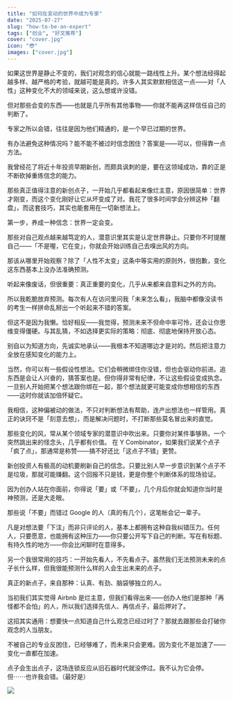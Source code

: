 ```yaml
---
title: "如何在变动的世界中成为专家"
date: "2025-07-27"
slug: "how-to-be-an-expert"
tags: ["创业", "好文推荐"]
cover: "cover.jpg"
icon: "😎"
images: ["cover.jpg"]
---
```

如果这世界是静止不变的，我们对观念的信心就能一路线性上升。某个想法经得起越多样、越严格的考验，就越可能是真的。许多人其实默默相信这一点——对「人性」这种变化不大的领域来说，这么想或许没错。



但对那些会变的东西——也就是几乎所有其他事物——你就不能再这样信任自己的判断了。



专家之所以会错，往往是因为他们精通的，是一个早已过期的世界。



有办法避免这种情况吗？能不能不被过时信念困住？答案是——可以，但得靠一点方法。



我曾经花了将近十年投资早期新创，而颇具讽刺的是，要在这领域成功，靠的正是不断砍掉重练信念的能力。



那些真正值得注意的新创点子，一开始几乎都看起来像烂主意，原因很简单：世界才刚变，而这个变化刚好让它从坏变成了对。我花了很多时间学会分辨这种「翻盘」，而这套技巧，其实也能套用在一切新想法上。



第一步，养成一种信念：世界一定会变。



那些对自己观点越来越笃定的人，潜意识里其实是认定世界静止。只要你不时提醒自己——「不是喔，它在变」，你就会开始训练自己去嗅出风的方向。



那该从哪里开始观察？除了「人性不太变」这条中等实用的原则外，很抱歉，变化这东西基本上没办法准确预测。



听起来像废话，但很重要：真正重要的变化，几乎从来都来自意料之外的方向。



所以我乾脆放弃预测。每次有人在访问里问我「未来怎么看」，我脑中都像没读书的考生一样拼命乱掰出一个听起来不错的答案。



但这不是因为我懒。恰好相反——我觉得，预测未来不但命中率可怜，还会让你思维变得僵硬。与其乱猜，不如选择更实际的策略：彻底、彻底地保持开放心态。



别自以为知道方向，先诚实地承认——我根本不知道哪边才是对的。然后把注意力全放在感知变化的能力上。



当然，你可以有一些假设性想法。它们会稍微绑住你没错，但也会驱动你前进。追东西是会让人兴奋的，猜答案也是。但你得非常有纪律，不让这些假设变成执念。
一旦别人开始把某个想法跟你绑在一起，那个想法就更可能变成你想相信的东西——这时你就该加倍怀疑它。



我相信，这种偏被动的做法，不只对判断想法有帮助，连产出想法也一样管用。真正的诀窍不是「刻意去想」，而是解决问题时，不打断那些莫名冒出来的直觉。



那些变化的风，常从某个领域专家的潜意识中吹出来。只要你对某件事够熟，一个突然跳出来的怪念头，几乎都有价值。
在 Y Combinator，如果我们说某个点子「疯了点」，那通常是称赞——搞不好还比「这点子不错」更赞。



新创投资人有极高的动机要刷新自己的信念。只要比别人早一步意识到某个点子不是垃圾，那就可能赚翻。这个回报不只是钱，更是你整个判断体系的现场验证。



因为创办人站在你面前，你得说「要」或「不要」，几个月后你就会知道你当时是神预测，还是大走眼。



那些说「不要」而错过 Google 的人（真的有几个），这笔帐会记一辈子。



凡是对想法要「下注」而非只评论的人，基本上都拥有这种自我纠错压力。任何人，只要愿意，也能拥有这种压力——你只要公开写下自己的判断。写在有标题、有持久性的地方——你会比闲聊时在意得多。



另一个我很常用的技巧：一开始先看人，不先看点子。虽然我们无法预测未来的点子长什么样，但我很能预测什么样的人会生出未来的点子。



真正的新点子，来自那种：认真、有劲、脑袋够独立的人。



当初我们其实觉得 Airbnb 是烂主意，但我们看得出来——创办人他们是那种「再怪都不会怕」的人，所以我们选择先信人、再信点子，最后押对了。



这招其实通用：想要快一点知道自己什么观念已经过时了？那就去跟那些会打破你观念的人当朋友。



不被自己的专业反困住，已经够难了，而未来只会更难。因为变化不是加速了——变化一直都在加速。



点子会生出点子，这场连锁反应从旧石器时代就没停过。我不认为它会停。
但⋯⋯也许我会错。（最好是）




![](https://prod-files-secure.s3.us-west-2.amazonaws.com/112d0858-5090-4d34-a606-b75eb8d65fd2/46476355-9cf3-4e99-9b7a-3531bc426380/1000202064.png?X-Amz-Algorithm=AWS4-HMAC-SHA256&X-Amz-Content-Sha256=UNSIGNED-PAYLOAD&X-Amz-Credential=ASIAZI2LB466TIACIYZK%2F20250807%2Fus-west-2%2Fs3%2Faws4_request&X-Amz-Date=20250807T123009Z&X-Amz-Expires=3600&X-Amz-Security-Token=IQoJb3JpZ2luX2VjEFUaCXVzLXdlc3QtMiJGMEQCIC9wVnqhsIPkiCroYqIHOpaq5PKeWAUWyj7ymA%2FK%2BnPWAiAgpVDWPiVquF8Ub70fl1dQchcLgvY6m7YHcYSZJZKQSSqIBAiN%2F%2F%2F%2F%2F%2F%2F%2F%2F%2F8BEAAaDDYzNzQyMzE4MzgwNSIMh4MVzsvKGkmEcdKAKtwDLgRgcKiQv0mZb2OTqeo%2Bt7M8wmU2hCPurua%2F9dOpkFLX3WaOPr2zRJYUgNVI%2FRat1N96rzreXHx9GLas4ZbamyJv8Ty%2Bf3mNNxmZIT%2FFbOZRjBkIAiwnGzEGM4fcCbp%2Bld33ZIyrMwA2ay6ssvzgwnFsQgAulsOapY6wErcT8L0GR9jbd8fGQWRL7dTmZgaQ%2Bsnrq3PWWeR%2BiPbT6X6hmL8V1THXnk%2BtsAMy5BArzM1YCWb0QL3finCaRLFi8lX7JiI%2Bi8%2Bx0%2BKdIlzxvCeDOIoHeKJ8CraWEDWx5MrqtPBXNjHDYXCB96WpSK1WtPdPe%2FB08cFfdVuvKTnrUOOqe9pqUaZqxzmdUNv5ynx0N4AWx4ADIeWghOeN%2BFBVO8FrqXR6W1grejcaBmdFaQssbNGzavCxQAJcTh6mD4Nud90G%2FCk3ahYzkHZN72YNJ33qOwjOkXN16JJU46afKBOvOs%2BwbBHcs5TUcLuDNt7oHxU6ytB%2BZZ6Oe2kBONZqYjZfZStrHTJW%2F3%2Br0h5tgH1U5ER%2BFSdrU9wT8XrpLLNS%2F0HKwPUqnxPYDLwfcVwaVtmR11Bxy7GQ9fgdtJHGwGbkbSk4eyXhStnjVum5so8lFsuTMNFx%2BWkLmUNydOcwk7fSxAY6pgHvMHr85uKWpehGzquluXU0zUCeayDfxZ%2F98bZ%2FfXkEsMG3N5zG6yPozxuGeJyRPsbgH09TNjqOLgwnI6%2BaugdlYjnOOobpihg1RZaV9hwOdIDzzaL32iRdF9ZFkF5vhaE0JMhQVgZh3yguR0eh9gZv0azB%2B1KHv8EdMYAPG%2FPBvKqPP3Pc12pXrxX%2FPe85DgOTuIMo7RAFtA4OLcG8GG9SP6WlIjXz&X-Amz-Signature=3a0707fd53d7f692a6093cae965dc060ab89bfc45adc723b42b4511bd3b20090&X-Amz-SignedHeaders=host&x-amz-checksum-mode=ENABLED&x-id=GetObject)

